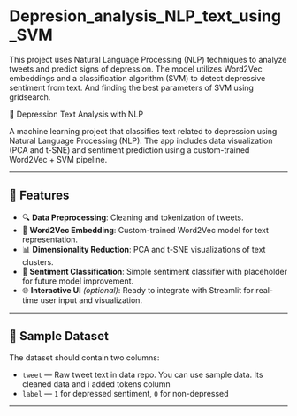 # Depresion_analysis_NLP_text_using_SVM
This project uses Natural Language Processing (NLP) techniques to analyze tweets and predict signs of depression. The model utilizes Word2Vec embeddings and a classification algorithm (SVM) to detect depressive sentiment from text. And finding the best parameters of SVM using gridsearch.

🧠 Depression Text Analysis with NLP

A machine learning project that classifies text related to depression using Natural Language Processing (NLP). The app includes data visualization (PCA and t-SNE) and sentiment prediction using a custom-trained Word2Vec + SVM pipeline.

---

## 🚀 Features

- 🔍 **Data Preprocessing**: Cleaning and tokenization of tweets.
- 🧠 **Word2Vec Embedding**: Custom-trained Word2Vec model for text representation.
- 📊 **Dimensionality Reduction**: PCA and t-SNE visualizations of text clusters.
- 🧪 **Sentiment Classification**: Simple sentiment classifier with placeholder for future model improvement.
- 🌐 **Interactive UI** *(optional)*: Ready to integrate with Streamlit for real-time user input and visualization.

---
## 🧪 Sample Dataset

The dataset should contain two columns:
- `tweet` — Raw tweet text in data repo. You can use sample data. Its cleaned data and i added tokens column
- `label` — `1` for depressed sentiment, `0` for non-depressed

---

